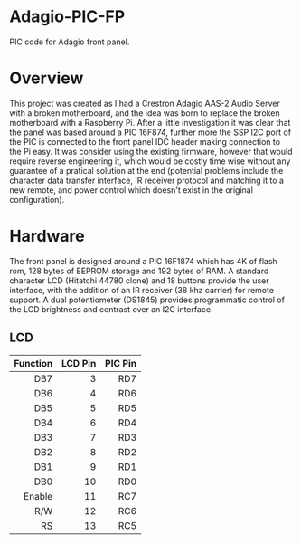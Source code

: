 # Adagio-PIC-FP
PIC code for Adagio front panel.

# Overview
This project was created as I had a Crestron Adagio AAS-2 Audio Server with a broken motherboard, and the idea was born to replace the broken motherboard with a Raspberry Pi. After a little investigation it was clear that the panel was based around a PIC 16F874, further more the SSP I2C port of the PIC is connected to the front panel IDC header making connection to the Pi easy. It was consider using the existing firmware, however that would require reverse engineering it, which would be costly time wise without any guarantee of a pratical solution at the end (potential problems include the character data transfer interface, IR receiver protocol and matching it to a new remote, and power control which doesn't exist in the original configuration). 

# Hardware
The front panel is designed around a PIC 16F1874 which has 4K of flash rom, 128 bytes of EEPROM storage and 192 bytes of RAM. A standard character LCD (Hitatchi 44780 clone) and 18 buttons provide the user interface, with the addition of an IR receiver (38 khz carrier) for remote support. A dual potentiometer (DS1845) provides programmatic control of the LCD brightness and contrast over an I2C interface.

## LCD
| Function | LCD Pin | PIC Pin |
| --------:| -------:| -------:|
|    DB7   |     3   |   RD7   |
|    DB6   |     4   |   RD6   |
|    DB5   |     5   |   RD5   |
|    DB4   |     6   |   RD4   |
|    DB3   |     7   |   RD3   |
|    DB2   |     8   |   RD2   |
|    DB1   |     9   |   RD1   |
|    DB0   |    10   |   RD0   |
|  Enable  |    11   |   RC7   |
|    R/W   |    12   |   RC6   |
|    RS    |    13   |   RC5   |
